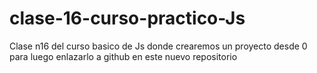 # clase-16-curso-practico-Js
Clase n16 del curso basico de Js donde crearemos un proyecto desde 0 para luego enlazarlo a github en este nuevo repositorio
